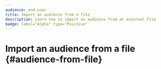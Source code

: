 ```yaml
---
audience: end-user
title: Import an audience from a file
description: Learn how to import an audience from an external file
badge: label="Alpha" type="Positive"
---
```

# Import an audience from a file {#audience-from-file}
